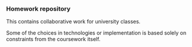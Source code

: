 ### Homework repository
This contains collaborative work for university classes.

Some of the choices in technologies or implementation is based solely on constraints from the coursework itself. 